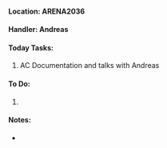#### Location: ARENA2036

#### Handler: Andreas

#### Today Tasks:
1. AC Documentation and talks with Andreas
#### To Do:
1. 

#### Notes:
- 